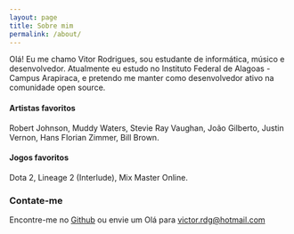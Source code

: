 ```yaml
---
layout: page
title: Sobre mim
permalink: /about/
---
```


Olá! Eu me chamo Vitor Rodrigues, sou estudante de informática, músico e desenvolvedor. Atualmente
eu estudo no Instituto Federal de Alagoas - Campus Arapiraca, e pretendo me manter como
desenvolvedor ativo na comunidade open source.

#### Artistas favoritos

Robert Johnson, Muddy Waters, Stevie Ray Vaughan, João Gilberto, Justin Vernon, Hans Florian Zimmer, Bill Brown.

#### Jogos favoritos

Dota 2, Lineage 2 (Interlude), Mix Master Online.

### Contate-me

Encontre-me no [Github](http://github.com/tkovs) ou envie um Olá para [victor.rdg@hotmail.com](mailto:victor.rdg@hotmail.com)
